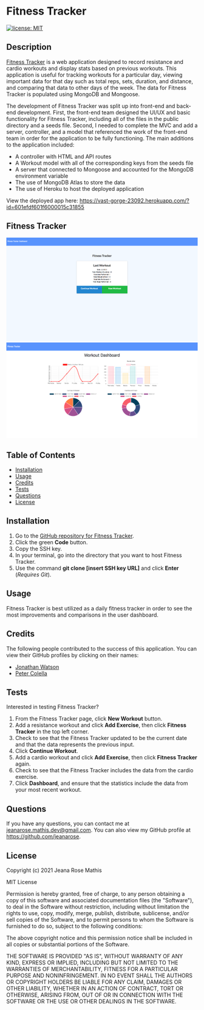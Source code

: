 # Fitness Tracker
[![license: MIT](https://img.shields.io/badge/License-MIT-yellow.svg)](https://opensource.org/licenses/MIT)
## Description
[Fitness Tracker](https://vast-gorge-23092.herokuapp.com/?id=601efdf601f6000015c31855) is a web application designed to record resistance and cardio workouts and display stats based on previous workouts. This application is useful for tracking workouts for a particular day, viewing important data for that day such as total reps, sets, duration, and distance, and comparing that data to other days of the week. The data for Fitness Tracker is populated using MongoDB and Mongoose. 

The development of Fitness Tracker was split up into front-end and back-end development. First, the front-end team designed the UI/UX and basic functionality for Fitness Tracker, including all of the files in the public directory and a seeds file. Second, I needed to complete the MVC and add a server, controller, and a model that referenced the work of the front-end team in order for the application to be fully functioning. The main additions to the application included:
* A controller with HTML and API routes 
* A Workout model with all of the corresponding keys from the seeds file
* A server that connected to Mongoose and accounted for the MongoDB environment variable 
* The use of MongoDB Atlas to store the data
* The use of Heroku to host the deployed application 

View the deployed app here: https://vast-gorge-23092.herokuapp.com/?id=601efdf601f6000015c31855
## Fitness Tracker
![Screenshot of Fitness Tracker application.](assets/images/fitness-tracker.png)
![Screenshot of Fitness Tracker application.](assets/images/dashboard.png)

## Table of Contents
* [Installation](#installation)
* [Usage](#usage)
* [Credits](#credits)
* [Tests](#tests)
* [Questions](#questions)
* [License](#license)

## Installation
1. Go to the [GitHub repository for Fitness Tracker](https://github.com/jeanarose/fitness-tracker).
2. Click the green **Code** button.
3. Copy the SSH key.
4. In your terminal, go into the directory that you want to host Fitness Tracker. 
5. Use the command **git clone [insert SSH key URL]** and click **Enter** (*Requires Git*).

## Usage
Fitness Tracker is best utilized as a daily fitness tracker in order to see the most improvements and comparisons in the user dashboard. 

## Credits
The following people contributed to the success of this application. You can view their GitHub profiles by clicking on their names:
* [Jonathan Watson](https://github.com/jonathanjwatson)
* [Peter Colella](https://github.com/petercolella)

## Tests
Interested in testing Fitness Tracker?

1. From the Fitness Tracker page, click **New Workout** button. 
2. Add a resistance workout and click **Add Exercise**, then click **Fitness Tracker** in the top left corner.
3. Check to see that the Fitness Tracker updated to be the current date and that the data represents the previous input. 
4. Click **Continue Workout**.
5. Add a cardio workout and click **Add Exercise**, then click **Fitness Tracker** again.
6. Check to see that the Fitness Tracker includes the data from the cardio exercise. 
7. Click **Dashboard**, and ensure that the statistics include the data from your most recent workout. 

## Questions
If you have any questions, you can contact me at jeanarose.mathis.dev@gmail.com. 
You can also view my GitHub profile at https://github.com/jeanarose.
## License
Copyright (c) 2021 Jeana Rose Mathis

MIT License
    
Permission is hereby granted, free of charge, to any person obtaining a copy
of this software and associated documentation files (the "Software"), to deal
in the Software without restriction, including without limitation the rights
to use, copy, modify, merge, publish, distribute, sublicense, and/or sell
copies of the Software, and to permit persons to whom the Software is
furnished to do so, subject to the following conditions:
    
The above copyright notice and this permission notice shall be included in all
copies or substantial portions of the Software.
    
THE SOFTWARE IS PROVIDED "AS IS", WITHOUT WARRANTY OF ANY KIND, EXPRESS OR
IMPLIED, INCLUDING BUT NOT LIMITED TO THE WARRANTIES OF MERCHANTABILITY,
FITNESS FOR A PARTICULAR PURPOSE AND NONINFRINGEMENT. IN NO EVENT SHALL THE
AUTHORS OR COPYRIGHT HOLDERS BE LIABLE FOR ANY CLAIM, DAMAGES OR OTHER
LIABILITY, WHETHER IN AN ACTION OF CONTRACT, TORT OR OTHERWISE, ARISING FROM,
OUT OF OR IN CONNECTION WITH THE SOFTWARE OR THE USE OR OTHER DEALINGS IN THE
SOFTWARE. 
  